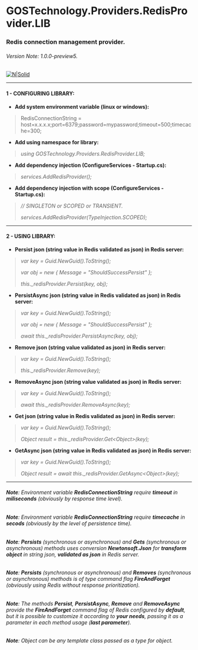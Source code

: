 # GOSTechnology.Providers.RedisProvider.LIB
### Redis connection management provider.
###### *Version Note: 1.0.0-preview5.*

[![N|Solid](https://cdn.iconscout.com/icon/free/png-256/redis-83994.png)](https://github.com/gabrielmotakiru/GOSTechnology.Providers.RedisProvider.LIB)

---

#### 1 - CONFIGURING LIBRARY:
- **Add system environment variable (linux or windows):**
> RedisConnectionString = host=x.x.x.x;port=6379;password=mypassword;timeout=500;timecache=300;

- **Add using namespace for library:**
> *using GOSTechnology.Providers.RedisProvider.LIB;*

- **Add dependency injection (ConfigureServices - Startup.cs):**
> *services.AddRedisProvider();*

- **Add dependency injection with scope (ConfigureServices - Startup.cs):**
> *// SINGLETON or SCOPED or TRANSIENT.*
> 
> *services.AddRedisProvider(TypeInjection.SCOPED);*

---

#### 2 - USING LIBRARY:
- **Persist json (string value in Redis validated as json) in Redis server:**
> *var key = Guid.NewGuid().ToString();*
> 
> *var obj = new { Message = "ShouldSuccessPersist" };*
> 
> *this._redisProvider.Persist(key, obj);*

- **PersistAsync json (string value in Redis validated as json) in Redis server:**
> *var key = Guid.NewGuid().ToString();*
> 
> *var obj = new { Message = "ShouldSuccessPersist" };*
> 
> *await this._redisProvider.PersistAsync(key, obj);*

- **Remove json (string value validated as json) in Redis server:**
> *var key = Guid.NewGuid().ToString();*
>
> *this._redisProvider.Remove(key);*

- **RemoveAsync json (string value validated as json) in Redis server:**
> *var key = Guid.NewGuid().ToString();*
>
> *await this._redisProvider.RemoveAsync(key);*

- **Get json (string value in Redis validated as json) in Redis server:**
> *var key = Guid.NewGuid().ToString();*
> 
> *Object result = this._redisProvider.Get\<Object\>(key);*

- **GetAsync json (string value in Redis validated as json) in Redis server:**
> *var key = Guid.NewGuid().ToString();*
> 
> *Object result = await this._redisProvider.GetAsync\<Object\>(key);*

---

###### **Note**: Environment variable **RedisConnectionString** require **timeout** in **miliseconds** (obviously by response time level).
###### **Note**: Environment variable **RedisConnectionString** require **timecache** in **secods** (obviously by the level of persistence time).
###### **Note**: **Persists** (synchronous or asynchronous) and **Gets** (synchronous or asynchronous) methods uses conversion **Newtonsoft.Json** for **transform object** in string json, **validated as json** in Redis server.
###### **Note**: **Persists** (synchronous or asynchronous) and **Removes** (synchronous or asynchronous) methods is of type command flag **FireAndForget** (obviously using Redis without response prioritization).
###### **Note**: The methods **Persist**, **PersistAsync**, **Remove** and **RemoveAsync** provide the **FireAndForget** command flag of Redis configured by **default**, but it is possible to customize it according to **your needs**, passing it as a parameter in each method usage (**last parameter**).
###### **Note**: Object can be any template class passed as a type for object.